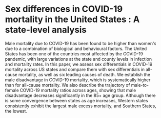 # Sex differences in COVID-19 mortality in the United States : A state-level analysis

Male mortality due to COVID-19 has been found to be higher than women's due to a combination of biological and behavioural factors. The United States has been one of the countries most affected by the COVID-19 pandemic, with large variations at the state and county levels in infection and mortality rates. In this paper, we assess sex differentials in COVID-19 mortality across US states and compare them with sex differentials in all-cause mortality, as well as six leading causes of death. We establish the male disadvantage in COVID-19 mortality, which is systematically higher than for all-cause mortality. We also describe the trajectory of male-to-female COVID-19 mortality ratios across ages, showing that male disadvantage decreases significantly in the 85+ age group. Although there is some convergence between states as age increases, Western states consistently exhibit the largest male excess mortality, and Southern States, the lowest.

